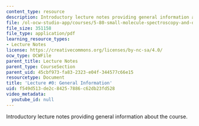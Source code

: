 ```yaml
---
content_type: resource
description: Introductory lecture notes providing general information about the course.
file: /ol-ocw-studio-app/courses/5-80-small-molecule-spectroscopy-and-dynamics-fall-2008/f549d513de2c84257886c62db23fd528_00_580ln_08.pdf
file_size: 351158
file_type: application/pdf
learning_resource_types:
- Lecture Notes
license: https://creativecommons.org/licenses/by-nc-sa/4.0/
ocw_type: OCWFile
parent_title: Lecture Notes
parent_type: CourseSection
parent_uid: 45cbf973-fa83-2323-e04f-344577c66e15
resourcetype: Document
title: 'Lecture #0: General Information'
uid: f549d513-de2c-8425-7886-c62db23fd528
video_metadata:
  youtube_id: null
---
```

Introductory lecture notes providing general information about the course.